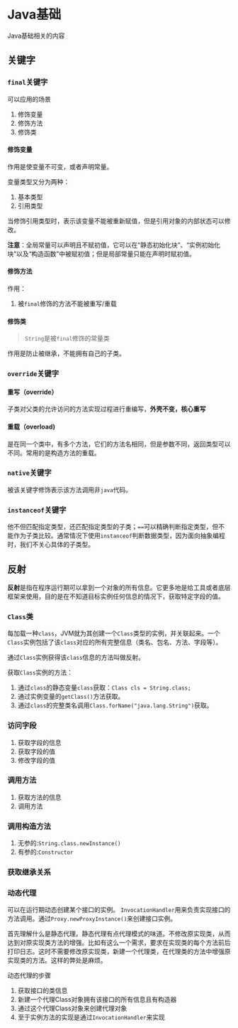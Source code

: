 # Java基础
Java基础相关的内容

## 关键字

### `final`关键字
可以应用的场景
1. 修饰变量
2. 修饰方法
3. 修饰类

#### 修饰变量
作用是使变量不可变，或者声明常量。

变量类型又分为两种：
1. 基本类型
2. 引用类型

当修饰引用类型时，表示该变量不能被重新赋值，但是引用对象的内部状态可以修改。

**注意**：全局常量可以声明且不赋初值，它可以在“静态初始化块”、“实例初始化块”以及“构造函数”中被赋初值；但是局部常量只能在声明时赋初值。


#### 修饰方法
作用：
1. 被`final`修饰的方法不能被重写/重载
#### 修饰类
> `String`是被`final`修饰的常量类

作用是防止被继承，不能拥有自己的子类。

### `override`关键字
#### 重写（override）
子类对父类的允许访问的方法实现过程进行重编写，**外壳不变，核心重写**

#### 重载（overload)
是在同一个类中，有多个方法，它们的方法名相同，但是参数不同，返回类型可以不同。常用的是构造方法的重载。

### `native`关键字
被该关键字修饰表示该方法调用非`java`代码。

### `instanceof`关键字
他不但匹配指定类型，还匹配指定类型的子类；`==`可以精确判断指定类型，但不能作为子类比较。通常情况下使用`instanceof`判断数据类型，因为面向抽象编程时，我们不关心具体的子类型。


## 反射
**反射**是指在程序运行期可以拿到一个对象的所有信息。它更多地是给工具或者底层框架来使用，目的是在不知道目标实例任何信息的情况下，获取特定字段的值。

### `Class`类
每加载一种`class`，JVM就为其创建一个`Class`类型的实例，并关联起来。一个`Class`实例包括了该`class`对应的所有完整信息（类名、包名、方法、字段等）。

通过`Class`实例获得该`class`信息的方法叫做反射。

获取`Class`实例的方法：
1. 通过`class`的静态变量`class`获取：`Class cls = String.class;`
2. 通过实例变量的`getClass()`方法获取。
3. 通过`class`的完整类名调用`Class.forName("java.lang.String")`获取。

### 访问字段
1. 获取字段的信息
2. 获取字段的值
3. 修改字段的值
### 调用方法
1. 获取方法的信息
2. 调用方法

### 调用构造方法
1. 无参的:`String.class.newInstance()`
2. 有参的:`Constructor`

### 获取继承关系

### 动态代理
可以在运行期动态创建某个接口的实例。
`InvocationHandler`用来负责实现接口的方法调用。通过`Proxy.newProxyInstance()`来创建接口实例。

首先理解什么是静态代理。静态代理有点代理模式的味道。不修改原实现类，从而达到对原实现类方法的增强。比如有这么一个需求，要求在实现类的每个方法前后打印日志。这时不需要修改原实现类，新建一个代理类，在代理类的方法中增强原实现类的方法。这样的弊处是麻烦。

动态代理的步骤
1. 获取接口的类信息
2. 新建一个代理Class对象拥有该接口的所有信息且有构造器
3. 通过这个代理Class对象来创建代理对象
4. 至于实例方法的实现是通过`InvocationHandler`来实现
